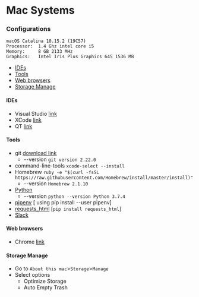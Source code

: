 # Mac Systems

### Configurations
```
macOS Catalina 10.15.2 (19C57)
Processor:	1.4 Ghz intel core i5
Memory: 	8 GB 2133 MHz
Graphics: 	Intel Iris Plus Graphics 645 1536 MB
```
+ [IDEs](#IDEs)
+ [Tools](#Tools)
+ [Web browsers](#Web-browsers)
+ [Storage Manage](#Storage-Manage)

#### IDEs
+ Visual Studio [link](https://code.visualstudio.com/docs/?dv=osx)
+ XCode [link](https://developer.apple.com/xcode/)
+ QT [link](https://www.qt.io/download-open-source?hsCtaTracking=9f6a2170-a938-42df-a8e2-a9f0b1d6cdce%7C6cb0de4f-9bb5-4778-ab02-bfb62735f3e5)

#### Tools
+ git [download link](https://git-scm.com)
    + --version ```git version 2.22.0```
+ command-line-tools ``` xcode-select --install ```
+ Homebrew ```ruby -e "$(curl -fsSL https://raw.githubusercontent.com/Homebrew/install/master/install)"``` 
    + --version ```Homebrew 2.1.10```
+ [Python](python_install.md)
    + --version ```python --version Python 3.7.4```    
+ [pipenv]() [ using pip install --user pipenv]
+ [requests_html]() [```pip install requests_html```]
+ [Slack](https://apps.apple.com/app/slack/id803453959?ls=1&mt=12)

#### Web browsers 
+ Chrome [link](https://www.google.com/chrome/thank-you.html?brand=CHBD&statcb=0&installdataindex=empty)

#### Storage Manage
+ Go to `About this mac`>`Storage`>`Manage`
+ Select options 
    + Optimize Storage
    + Auto Empty Trash